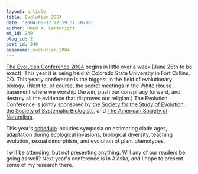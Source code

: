 ```yaml
---
layout: article
title: Evolution 2004
date: '2004-06-17 22:19:37 -0700'
author: Reed A. Cartwright
mt_id: 249
blog_id: 2
post_id: 249
basename: evolution_2004
---
```

<img src="/PT/uploads/2005/evolution2004.GIF" alt="" style="float:left;" />[The Evolution Conference 2004](http://evolution04.biology.colostate.edu/) begins in little over a week (June 26th to be exact).  This year it is being held at Colorado State University in Fort Collins, CO.  This yearly conference is the biggest in the field of evolutionary biology.  (Next to, of course, the secret meetings in the White House basement where we worship Darwin, push our conspiracy forward, and destroy all the evidence that disproves our religion.)   The Evolution Conference is jointly sponsored by [the Society for the Study of Evolution](http://lsvl.la.asu.edu/evolution/), [the Society of Systematic Biologists](http://systbiol.org/), and [The American Society of Naturalists](http://www.amnat.org/).

This year's [schedule](http://evolution04.biology.colostate.edu/schedule.html) includes symposia on estimating clade ages, adaptation during ecological invasions, biological diversity, teaching evolution, sexual dimorphism, and evolution of plant phenotypes.

I will be attending, but not presenting anything.  Will any of our readers be going as well?   Next year's conference is in Alaska, and I hope to present some of my research there.
